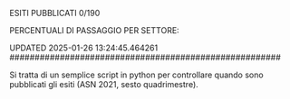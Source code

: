 ESITI PUBBLICATI 0/190 

PERCENTUALI DI PASSAGGIO PER SETTORE:

UPDATED 2025-01-26 13:24:45.464261
###################################################### 

Si tratta di un semplice script in python per controllare quando sono pubblicati gli esiti (ASN 2021, sesto quadrimestre).

